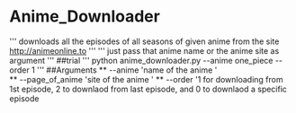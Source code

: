 # Anime_Downloader
'''
downloads all the episodes of all seasons of given anime from the site http://animeonline.to
'''
'''
just pass that anime name or the anime site as argument 
'''
##trial
'''
python anime_downloader.py --anime one_piece --order 1
'''
##Arguments
**
--anime         'name of the anime '  
**
--page_of_anime 'site of the anime '
**
--order         '1 for downloading from 1st episode, 2 to downlaod from last episode, and 0 to downlaod a specific episode 
